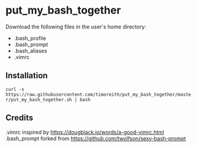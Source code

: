# put_my_bash_together

Download the following files in the user's home directory:

* .bash_profile
* .bash_prompt
* .bash_aliases
* .vimrc

## Installation

`curl -s https://raw.githubusercontent.com/timoreith/put_my_bash_together/master/put_my_bash_together.sh | bash`

## Credits

.vimrc inspired by https://dougblack.io/words/a-good-vimrc.html
.bash_prompt forked from https://github.com/twolfson/sexy-bash-prompt
